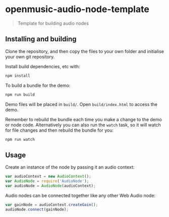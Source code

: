 # openmusic-audio-node-template

> Template for building audio nodes

## Installing and building

<!--
### With NPM

[![Install with NPM](https://nodei.co/npm/openmusic-audio-node-template.png?downloads=true&stars=true)](https://nodei.co/npm/openmusic-audio-node-template/)

### From repository:

```bash
git clone https://github.com/openmusic/audio-node-template.git
```

Then install build dependencies, etc with:
-->

Clone the repository, and then copy the files to your own folder and initialise your own git repository.

Install build dependencies, etc with:

```bash
npm install
```

To build a bundle for the demo:

```bash
npm run build
```

Demo files will be placed in `build/`. Open `build/index.html` to access the demo.

Remember to rebuild the bundle each time you make a change to the demo or node code. Alternatively you can also run the `watch` task, so it will watch for file changes and then rebuild the bundle for you:

```bash
npm run watch
```

## Usage

Create an instance of the node by passing it an audio context:

```javascript
var audioContext = new AudioContext();
var AudioNode = require('AudioNode');
var audioNode = AudioNode(audioContext);
```

Audio nodes can be connected together like any other Web Audio node:

```javascript
var gainNode = audioContext.createGain();
audioNode.connect(gainNode);
```
